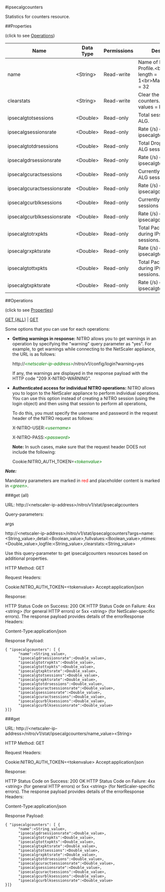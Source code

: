 #ipsecalgcounters

Statistics for counters resource.


##Properties 
<span>(click to see [Operations](#operations))</span>


<table><thead><tr><th>Name</th><th> Data Type</th><th> Permissions</th><th>Description</th></tr></thead><tbody><tr><td>name</td><td>&lt;String></td><td>Read-write</td><td>Name of IPSec ALG Profile.&lt;br>Minimum length = 1&lt;br>Maximum length = 32</td><tr><tr><td>clearstats</td><td>&lt;String></td><td>Read-write</td><td>Clear the statsistics / counters.&lt;br>Possible values = basic, full</td><tr><tr><td>ipsecalgtotsessions</td><td>&lt;Double></td><td>Read-only</td><td>Total session for IPSec ALG.</td><tr><tr><td>ipsecalgsessionsrate</td><td>&lt;Double></td><td>Read-only</td><td>Rate (/s) counter for ipsecalgtotsessions</td><tr><tr><td>ipsecalgtotdrsessions</td><td>&lt;Double></td><td>Read-only</td><td>Total Dropped IPsec ALG sessions.</td><tr><tr><td>ipsecalgdrsessionsrate</td><td>&lt;Double></td><td>Read-only</td><td>Rate (/s) counter for ipsecalgtotdrsessions</td><tr><tr><td>ipsecalgcuractsessions</td><td>&lt;Double></td><td>Read-only</td><td>Currently active IPsec ALG sessions.</td><tr><tr><td>ipsecalgcuractsessionsrate</td><td>&lt;Double></td><td>Read-only</td><td>Rate (/s) counter for ipsecalgcuractsessions</td><tr><tr><td>ipsecalgcurblksessions</td><td>&lt;Double></td><td>Read-only</td><td>Currently blocked sessions on ESP Gate.</td><tr><tr><td>ipsecalgcurblksessionsrate</td><td>&lt;Double></td><td>Read-only</td><td>Rate (/s) counter for ipsecalgcurblksessions</td><tr><tr><td>ipsecalgtotrxpkts</td><td>&lt;Double></td><td>Read-only</td><td>Total Packets received during IPsec ALG sessions.</td><tr><tr><td>ipsecalgrxpktsrate</td><td>&lt;Double></td><td>Read-only</td><td>Rate (/s) counter for ipsecalgtotrxpkts</td><tr><tr><td>ipsecalgtottxpkts</td><td>&lt;Double></td><td>Read-only</td><td>Total Packets sent during IPsec ALG sessions.</td><tr><tr><td>ipsecalgtxpktsrate</td><td>&lt;Double></td><td>Read-only</td><td>Rate (/s) counter for ipsecalgtottxpkts</td><tr></tbody></table>
##Operations 
<span>(click to see [Properties](#properties))</span>


[GET (ALL)](#get-(all)) | [GET](#get)


Some options that you can use for each operations:
<ul><li><p><b>Getting warnings in response:</b> NITRO allows you to get warnings in an operation by specifying the "warning" query parameter as "yes". For example, to get warnings while connecting to the NetScaler appliance, the URL is as follows:</p><p>http://<span style="color:green;font-style:italic;">&lt;netscaler-ip-address&gt;</span>/nitro/v1/config/login?warning=yes</p><p>If any, the warnings are displayed in the response payload with the HTTP code "209 X-NITRO-WARNING".</p></li><li><p><b>Authenticated access for individual NITRO operations:</b> NITRO allows you to logon to the NetScaler appliance to perform individual operations. You can use this option instead of creating a NITRO session (using the login object) and then using that session to perform all operations,</p><p>To do this, you must specify the username and password in the request header of the NITRO request as follows:</p><p>X-NITRO-USER:<span style="color:green;font-style:italic;">&lt;username&gt;</span></p><p>X-NITRO-PASS:<span style="color:green;font-style:italic;">&lt;password&gt;</span></p><p><b>Note:</b> In such cases, make sure that the request header DOES not include the following:</p><p>Cookie:NITRO_AUTH_TOKEN=<span style="color:green;font-style:italic;">&lt;tokenvalue&gt;</span></p></li></ul>



***Note:*** 
Mandatory parameters are marked in <span style="color:#FF0000;">red</span> and placeholder content is marked in <span style="color:green;font-style:italic">&lt;green&gt;</span>.

###get (all)



URL: http://&lt;netscaler-ip-address&gt;/nitro/v1/stat/ipsecalgcounters
Query-parameters:
args
http://&lt;netscaler-ip-address&gt;/nitro/v1/stat/ipsecalgcounters?args=name:&lt;String_value&gt;,detail:&lt;Boolean_value&gt;,fullvalues:&lt;Boolean_value&gt;,ntimes:&lt;Double_value&gt;,logfile:&lt;String_value&gt;,clearstats:&lt;String_value&gt;
Use this query-parameter to get ipsecalgcounters resources based on additional properties.



HTTP Method: GET
Request Headers:

Cookie:NITRO_AUTH_TOKEN=&lt;tokenvalue&gt;Accept:application/json

Response:
HTTP Status Code on Success: 200 OKHTTP Status Code on Failure: 4xx &lt;string&gt; (for general HTTP errors) or 5xx &lt;string&gt; (for NetScaler-specific errors). The response payload provides details of the errorResponse Headers:

Content-Type:application/json

Response Payload: ```{ "ipsecalgcounters": [ {      "name":<String_value>,      "ipsecalgdrsessionsrate":<Double_value>,      "ipsecalgtotrxpkts":<Double_value>,      "ipsecalgtottxpkts":<Double_value>,      "ipsecalgtxpktsrate":<Double_value>,      "ipsecalgtotsessions":<Double_value>,      "ipsecalgrxpktsrate":<Double_value>,      "ipsecalgtotdrsessions":<Double_value>,      "ipsecalgcuractsessionsrate":<Double_value>,      "ipsecalgsessionsrate":<Double_value>,      "ipsecalgcuractsessions":<Double_value>,      "ipsecalgcurblksessions":<Double_value>,      "ipsecalgcurblksessionsrate":<Double_value>}]}```



###get



URL: http://&lt;netscaler-ip-address&gt;/nitro/v1/stat/ipsecalgcounters/name_value&gt;&lt;String&gt;
HTTP Method: GET
Request Headers:

Cookie:NITRO_AUTH_TOKEN=&lt;tokenvalue&gt;Accept:application/json

Response:
HTTP Status Code on Success: 200 OKHTTP Status Code on Failure: 4xx &lt;string&gt; (for general HTTP errors) or 5xx &lt;string&gt; (for NetScaler-specific errors). The response payload provides details of the errorResponse Headers:

Content-Type:application/json

Response Payload: ```{ "ipsecalgcounters": [ {      "name":<String_value>,      "ipsecalgdrsessionsrate":<Double_value>,      "ipsecalgtotrxpkts":<Double_value>,      "ipsecalgtottxpkts":<Double_value>,      "ipsecalgtxpktsrate":<Double_value>,      "ipsecalgtotsessions":<Double_value>,      "ipsecalgrxpktsrate":<Double_value>,      "ipsecalgtotdrsessions":<Double_value>,      "ipsecalgcuractsessionsrate":<Double_value>,      "ipsecalgsessionsrate":<Double_value>,      "ipsecalgcuractsessions":<Double_value>,      "ipsecalgcurblksessions":<Double_value>,      "ipsecalgcurblksessionsrate":<Double_value>}]}```



